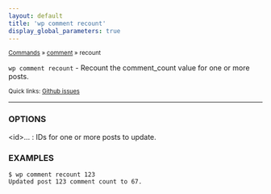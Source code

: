 ```yaml
---
layout: default
title: 'wp comment recount'
display_global_parameters: true
---
```


<small>[Commands](/commands/) &raquo; [comment](/commands/comment/) &raquo; recount</small>

`wp comment recount` - Recount the comment_count value for one or more posts.

<small>Quick links: <a href="https://github.com/wp-cli/wp-cli/issues?q=is%3Aopen+label%3Acommand%3Acomment-recount+sort%3Aupdated-desc">Github issues</a></small>

<hr />

### OPTIONS

&lt;id&gt;...
: IDs for one or more posts to update.

### EXAMPLES

    $ wp comment recount 123
    Updated post 123 comment count to 67.



